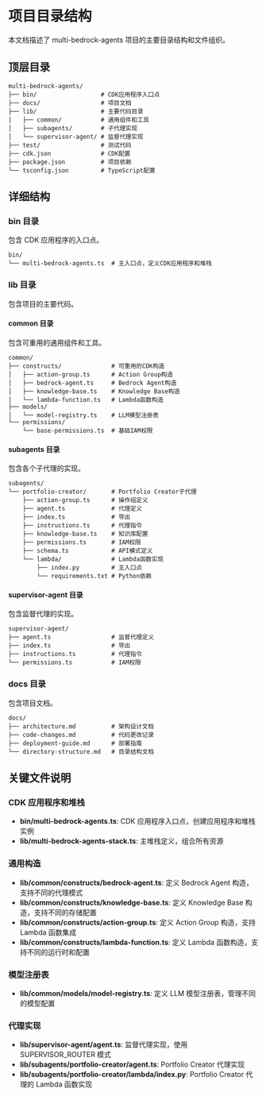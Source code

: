 # 项目目录结构

本文档描述了 multi-bedrock-agents 项目的主要目录结构和文件组织。

## 顶层目录

```
multi-bedrock-agents/
├── bin/                  # CDK应用程序入口点
├── docs/                 # 项目文档
├── lib/                  # 主要代码目录
│   ├── common/           # 通用组件和工具
│   ├── subagents/        # 子代理实现
│   └── supervisor-agent/ # 监督代理实现
├── test/                 # 测试代码
├── cdk.json              # CDK配置
├── package.json          # 项目依赖
└── tsconfig.json         # TypeScript配置
```

## 详细结构

### bin 目录

包含 CDK 应用程序的入口点。

```
bin/
└── multi-bedrock-agents.ts  # 主入口点，定义CDK应用程序和堆栈
```

### lib 目录

包含项目的主要代码。

#### common 目录

包含可重用的通用组件和工具。

```
common/
├── constructs/              # 可重用的CDK构造
│   ├── action-group.ts      # Action Group构造
│   ├── bedrock-agent.ts     # Bedrock Agent构造
│   ├── knowledge-base.ts    # Knowledge Base构造
│   └── lambda-function.ts   # Lambda函数构造
├── models/
│   └── model-registry.ts    # LLM模型注册表
└── permissions/
    └── base-permissions.ts  # 基础IAM权限
```

#### subagents 目录

包含各个子代理的实现。

```
subagents/
└── portfolio-creator/       # Portfolio Creator子代理
    ├── action-group.ts      # 操作组定义
    ├── agent.ts             # 代理定义
    ├── index.ts             # 导出
    ├── instructions.ts      # 代理指令
    ├── knowledge-base.ts    # 知识库配置
    ├── permissions.ts       # IAM权限
    ├── schema.ts            # API模式定义
    └── lambda/              # Lambda函数实现
        ├── index.py         # 主入口点
        └── requirements.txt # Python依赖
```

#### supervisor-agent 目录

包含监督代理的实现。

```
supervisor-agent/
├── agent.ts                 # 监督代理定义
├── index.ts                 # 导出
├── instructions.ts          # 代理指令
└── permissions.ts           # IAM权限
```

### docs 目录

包含项目文档。

```
docs/
├── architecture.md          # 架构设计文档
├── code-changes.md          # 代码更改记录
├── deployment-guide.md      # 部署指南
└── directory-structure.md   # 目录结构文档
```

## 关键文件说明

### CDK 应用程序和堆栈

- **bin/multi-bedrock-agents.ts**: CDK 应用程序入口点，创建应用程序和堆栈实例
- **lib/multi-bedrock-agents-stack.ts**: 主堆栈定义，组合所有资源

### 通用构造

- **lib/common/constructs/bedrock-agent.ts**: 定义 Bedrock Agent 构造，支持不同的代理模式
- **lib/common/constructs/knowledge-base.ts**: 定义 Knowledge Base 构造，支持不同的存储配置
- **lib/common/constructs/action-group.ts**: 定义 Action Group 构造，支持 Lambda 函数集成
- **lib/common/constructs/lambda-function.ts**: 定义 Lambda 函数构造，支持不同的运行时和配置

### 模型注册表

- **lib/common/models/model-registry.ts**: 定义 LLM 模型注册表，管理不同的模型配置

### 代理实现

- **lib/supervisor-agent/agent.ts**: 监督代理实现，使用 SUPERVISOR_ROUTER 模式
- **lib/subagents/portfolio-creator/agent.ts**: Portfolio Creator 代理实现
- **lib/subagents/portfolio-creator/lambda/index.py**: Portfolio Creator 代理的 Lambda 函数实现
